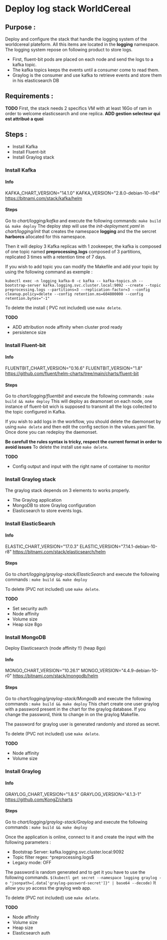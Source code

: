 # Deploy log stack WorldCereal

  

## Purpose :

Deploy and configure the stack that handle the logging system of the worldcereal plateform.
All this items are located in the **logging** namespace.
The logging system repose on following product to store logs. 

- First, fluent-bit pods are placed on each node and send the logs to a kafka topic.
- The kafka topics keeps the events until a consumer come to read them.
-  Graylog is the consumer and use kafka to retrieve events and store them in his elasticsearch DB

## Requirements :

**TODO**
First, the stack needs 2 specifics VM with at least 16Go of ram
in order to welcome elasticsearch and one replica.
**ADD gestion selecteur qui est attribué a quoi**

## Steps :
- Install Kafka
- Install Fluent-bit
- Install Graylog stack

### Install Kafka

#### Info
KAFKA_CHART_VERSION="14.1.0"
KAFKA_VERSION="2.8.0-debian-10-r84"
https://bitnami.com/stack/kafka/helm

#### Steps
Go to *chart/logging/kafka* and execute the following commands:
`make build && make deploy`
The deploy step will use the *init-deployment.yaml* in *chart/logging/init* that creates the namespace **logging** and the the sercret **harborcs** allocated for this namespace.

Then it will deploy 3 Kafka replicas with 1 zookeeper, the kafka is composed of one topic named **preprocessing.logs** composed of 3 partitions, replicated 3 times with a retention time of 7 days.

If you wish to add topic you can modify the Makefile and add your topic by using the following command as exemple :

`kubectl exec -n logging kafka-0 -c kafka -- kafka-topics.sh --bootstrap-server kafka.logging.svc.cluster.local:9092 --create --topic preprocessing.logs --partitions=3 --replication-factor=3 --config cleanup.policy=delete --config retention.ms=604800000 --config retention.bytes="-1"`

To delete the install ( PVC not included) use `make delete`.

**TODO**

- ADD attribution node affinity when cluster prod ready 
- persistence size

### Install Fluent-bit
#### Info
FLUENTBIT_CHART_VERSION="0.16.6"
FLUENTBIT_VERSION="1.8"
https://github.com/fluent/helm-charts/tree/main/charts/fluent-bit

#### Steps
Go to *chart/logging/fluentbit* and execute the following commands :
`make build && make deploy`
This will deploy as deamonset on each node, one instance of fluent-bit wich is supposed to transmit all the logs collected to the topic configured in Kafka.

If you wish to add logs in the workflow, you should delete the daemonset by using `make delete` and then edit the config section in the values.yaml file. Once done you can redeploy the daemonset.

**Be carefull the rules syntax is tricky, respect the current format in order to avoid issues**
To delete the install use `make delete`.

**TODO**
- Config output and input with the right name of container to monitor

### Install Graylog stack
The graylog stack depends on 3 elements to works properly.
- The Graylog application
- MongoDB to store Graylog configuration
- Elasticsearch to store events logs.

### Install ElasticSearch
#### Info
ELASTIC_CHART_VERSION="17.0.3"
ELASTIC_VERSION="7.14.1-debian-10-r8"
https://bitnami.com/stack/elasticsearch/helm

#### Steps
Go to *chart/logging/graylog-stack/ElasticSearch* and execute the following commands :
`make build && make deploy`

To delete (PVC not included) use `make delete`.

 **TODO**
- Set security auth
- Node affinity
- Volume size
- Heap size 8go

### Install MongoDB
Deploy Elasticsearch (node affinity !!) (heap 8go)

#### Info
MONGO_CHART_VERSION="10.26.1"
MONGO_VERSION="4.4.9-debian-10-r0"
https://bitnami.com/stack/mongodb/helm

#### Steps
Go to *chart/logging/graylog-stack/Mongodb* and execute the following commands :
`make build && make deploy`
This chart create one user graylog with a password present in the chart for the graylog database. If you change the password, think to change in on the graylog Makefile.

The password for graylog user is generated randomly and stored as secret.

To delete (PVC not included) use `make delete`.

 **TODO**
- Node affinity
- Volume size

### Install Graylog
#### Info
GRAYLOG_CHART_VERSION="1.8.5"
GRAYLOG_VERSION="4.1.3-1"
https://github.com/KongZ/charts

#### Steps
Go to *chart/logging/graylog-stack/Graylog* and execute the following commands :
`make build && make deploy`

Once the application is online, connect to it and create the input with the following parameters : 
- Bootstrap Server: kafka.logging.svc.cluster.local:9092
- Topic filter regex: ^preprocessing.logs$
- Legacy mode: OFF

The password is random generated and to get it you have to use the following commands.
`$(kubectl get secret --namespace logging graylog -o "jsonpath={.data['graylog-password-secret']}" | base64 --decode)`
It allow you yo access the graylog web app.

To delete (PVC not included) use `make delete`.

 **TODO**
- Node affinity
- Volume size
- Heap size 
- Elasticsearch auth

